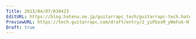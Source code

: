 ```yaml
---
Title: 2013/04/07/030423
EditURL: https://blog.hatena.ne.jp/guitarrapc_tech/guitarrapc-tech.hatenablog.com/atom/entry/6802418398340681489
PreviewURL: https://tech.guitarrapc.com/draft/entry/2_yiPGosM_yWeFuk-NlS0Y2EguA
Draft: true
---
```


